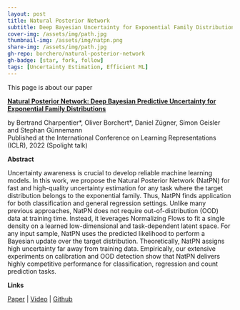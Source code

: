 ```yaml
---
layout: post
title: Natural Posterior Network
subtitle: Deep Bayesian Uncertainty for Exponential Family Distributions - ICLR 2022
cover-img: /assets/img/path.jpg
thumbnail-img: /assets/img/natpn.png
share-img: /assets/img/path.jpg
gh-repo: borchero/natural-posterior-network
gh-badge: [star, fork, follow]
tags: [Uncertainty Estimation, Efficient ML]
---
```


This page is about our paper

[**Natural Posterior Network: Deep Bayesian Predictive Uncertainty for Exponential Family Distributions**](https://openreview.net/pdf?id=tV3N0DWMxCg)

by Bertrand Charpentier\*, Oliver Borchert\*, Daniel Zügner, Simon Geisler and Stephan Günnemann  
Published at the International Conference on Learning Representations (ICLR), 2022 (Spolight talk)

**Abstract**

Uncertainty awareness is crucial to develop reliable machine learning models. In this work, we propose the Natural Posterior Network (NatPN) for fast and high-quality uncertainty estimation for any task where the target distribution belongs to the exponential family. Thus, NatPN finds application for both classification and general regression settings. Unlike many previous approaches, NatPN does not require out-of-distribution (OOD) data at training time. Instead, it leverages Normalizing Flows to fit a single density on a learned low-dimensional and task-dependent latent space. For any input sample, NatPN uses the predicted likelihood to perform a Bayesian update over the target distribution. Theoretically, NatPN assigns high uncertainty far away from training data. Empirically, our extensive experiments on calibration and OOD detection show that NatPN delivers highly competitive performance for classification, regression and count prediction tasks.

**Links**

[Paper](https://openreview.net/pdf?id=tV3N0DWMxCg) | [Video](https://www.youtube.com/watch?v=qMtpK0ECD8c) | [Github](https://github.com/borchero/natural-posterior-network)
